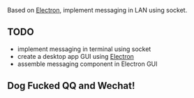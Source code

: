 Based on [Electron](https://github.com/electron/electron), implement messaging in LAN using socket.

## TODO

- implement messaging in terminal using socket
- create a desktop app GUI using [Electron](https://github.com/electron/electron)
- assemble messaging component in Electron GUI

## Dog Fucked QQ and Wechat!
